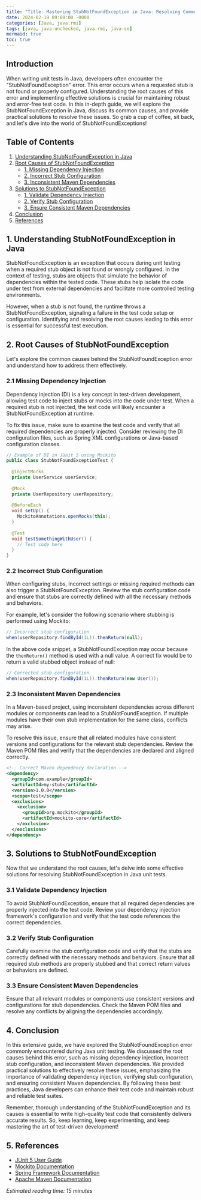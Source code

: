 ```yaml
---
title: "Title: Mastering StubNotFoundException in Java: Resolving Common Issues in Test Code "
date: 2024-02-19 09:00:00 -0000
categories: [Java, java.rmi]
tags: [java, java-unchecked, java.rmi, java-se]
mermaid: true
toc: true
---
```



## Introduction
When writing unit tests in Java, developers often encounter the "StubNotFoundException" error. This error occurs when a requested stub is not found or properly configured. Understanding the root causes of this error and implementing effective solutions is crucial for maintaining robust and error-free test code. In this in-depth guide, we will explore the StubNotFoundException in Java, discuss its common causes, and provide practical solutions to resolve these issues. So grab a cup of coffee, sit back, and let's dive into the world of StubNotFoundExceptions!

## Table of Contents
1. [Understanding StubNotFoundException in Java](#1-understanding-stubnotfoundexception-in-java)
2. [Root Causes of StubNotFoundException](#2-root-causes-of-stubnotfoundexception)
    - [1. Missing Dependency Injection](#21-missing-dependency-injection)
    - [2. Incorrect Stub Configuration](#22-incorrect-stub-configuration)
    - [3. Inconsistent Maven Dependencies](#23-inconsistent-maven-dependencies)
3. [Solutions to StubNotFoundException](#3-solutions-to-stubnotfoundexception)
    - [1. Validate Dependency Injection](#31-validate-dependency-injection)
    - [2. Verify Stub Configuration](#32-verify-stub-configuration)
    - [3. Ensure Consistent Maven Dependencies](#33-ensure-consistent-maven-dependencies)
4. [Conclusion](#4-conclusion)
5. [References](#5-references)

## 1. Understanding StubNotFoundException in Java
StubNotFoundException is an exception that occurs during unit testing when a required stub object is not found or wrongly configured. In the context of testing, stubs are objects that simulate the behavior of dependencies within the tested code. These stubs help isolate the code under test from external dependencies and facilitate more controlled testing environments.

However, when a stub is not found, the runtime throws a StubNotFoundException, signaling a failure in the test code setup or configuration. Identifying and resolving the root causes leading to this error is essential for successful test execution.

## 2. Root Causes of StubNotFoundException
Let's explore the common causes behind the StubNotFoundException error and understand how to address them effectively.

### 2.1 Missing Dependency Injection
Dependency injection (DI) is a key concept in test-driven development, allowing test code to inject stubs or mocks into the code under test. When a required stub is not injected, the test code will likely encounter a StubNotFoundException at runtime.

To fix this issue, make sure to examine the test code and verify that all required dependencies are properly injected. Consider reviewing the DI configuration files, such as Spring XML configurations or Java-based configuration classes.

```java
// Example of DI in JUnit 5 using Mockito
public class StubNotFoundExceptionTest {
  
  @InjectMocks
  private UserService userService;
  
  @Mock
  private UserRepository userRepository;
  
  @BeforeEach
  void setUp() {
    MockitoAnnotations.openMocks(this);
  }
  
  @Test
  void testSomethingWithUser() {
    // Test code here
  }
}
```

### 2.2 Incorrect Stub Configuration
When configuring stubs, incorrect settings or missing required methods can also trigger a StubNotFoundException. Review the stub configuration code and ensure that stubs are correctly defined with all the necessary methods and behaviors.

For example, let's consider the following scenario where stubbing is performed using Mockito:

```java
// Incorrect stub configuration
when(userRepository.findById(1L)).thenReturn(null);
```

In the above code snippet, a StubNotFoundException may occur because the `thenReturn()` method is used with a null value. A correct fix would be to return a valid stubbed object instead of null:

```java
// Corrected stub configuration
when(userRepository.findById(1L)).thenReturn(new User());
```

### 2.3 Inconsistent Maven Dependencies
In a Maven-based project, using inconsistent dependencies across different modules or components can lead to a StubNotFoundException. If multiple modules have their own stub implementation for the same class, conflicts may arise.

To resolve this issue, ensure that all related modules have consistent versions and configurations for the relevant stub dependencies. Review the Maven POM files and verify that the dependencies are declared and aligned correctly.

```xml
<!-- Correct Maven dependency declaration -->
<dependency>
  <groupId>com.example</groupId>
  <artifactId>my-stub</artifactId>
  <version>1.0.0</version>
  <scope>test</scope>
  <exclusions>
    <exclusion>
      <groupId>org.mockito</groupId>
      <artifactId>mockito-core</artifactId>
    </exclusion>
  </exclusions>
</dependency>
```

## 3. Solutions to StubNotFoundException
Now that we understand the root causes, let's delve into some effective solutions for resolving StubNotFoundException in Java unit tests.

### 3.1 Validate Dependency Injection
To avoid StubNotFoundException, ensure that all required dependencies are properly injected into the test code. Review your dependency injection framework's configuration and verify that the test code references the correct dependencies.

### 3.2 Verify Stub Configuration
Carefully examine the stub configuration code and verify that the stubs are correctly defined with the necessary methods and behaviors. Ensure that all required stub methods are properly stubbed and that correct return values or behaviors are defined.

### 3.3 Ensure Consistent Maven Dependencies
Ensure that all relevant modules or components use consistent versions and configurations for stub dependencies. Check the Maven POM files and resolve any conflicts by aligning the dependencies accordingly.

## 4. Conclusion
In this extensive guide, we have explored the StubNotFoundException error commonly encountered during Java unit testing. We discussed the root causes behind this error, such as missing dependency injection, incorrect stub configuration, and inconsistent Maven dependencies. We provided practical solutions to effectively resolve these issues, emphasizing the importance of validating dependency injection, verifying stub configuration, and ensuring consistent Maven dependencies. By following these best practices, Java developers can enhance their test code and maintain robust and reliable test suites.

Remember, thorough understanding of the StubNotFoundException and its causes is essential to write high-quality test code that consistently delivers accurate results. So, keep learning, keep experimenting, and keep mastering the art of test-driven development!

## 5. References
- [JUnit 5 User Guide](https://junit.org/junit5/docs/current/user-guide/)
- [Mockito Documentation](https://javadoc.io/doc/org.mockito/mockito-core/latest/overview-summary.html)
- [Spring Framework Documentation](https://docs.spring.io/spring-framework/docs/current/reference/html/index.html)
- [Apache Maven Documentation](https://maven.apache.org/guides/index.html)

*Estimated reading time: 15 minutes*